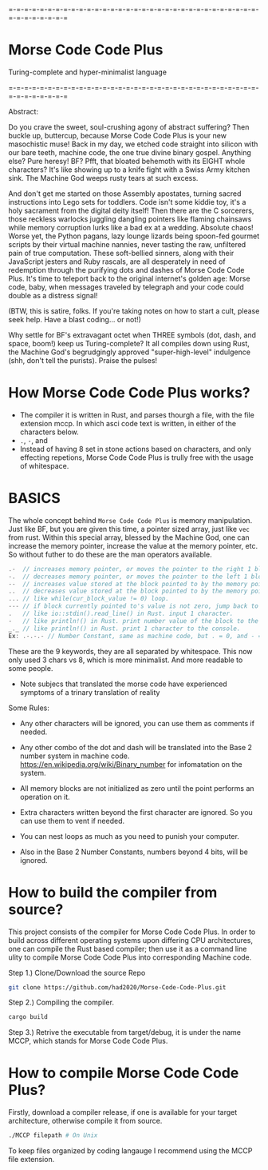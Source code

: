 =-=-=-=-=-=-=-=-=-=-=-=-=-=-=-=-=-=-=-=-=-=-=-=-=-=-=-=-=-=-=-=-=-=-=-=-=-=-=-=

# Morse Code Code Plus

Turing-complete and hyper-minimalist language

=-=-=-=-=-=-=-=-=-=-=-=-=-=-=-=-=-=-=-=-=-=-=-=-=-=-=-=-=-=-=-=-=-=-=-=-=-=-=-=

Abstract:

Do you crave the sweet, soul-crushing agony of abstract suffering? Then buckle up, buttercup, because Morse Code Code Plus is your new masochistic muse!
Back in my day, we etched code straight into silicon with our bare teeth, machine code, the one true divine binary gospel. Anything else? Pure heresy! BF? Pfft, that bloated behemoth with its EIGHT whole characters? It's like showing up to a knife fight with a Swiss Army kitchen sink. The Machine God weeps rusty tears at such excess.

And don't get me started on those Assembly apostates, turning sacred instructions into Lego sets for toddlers. Code isn't some kiddie toy, it's a holy sacrament from the digital deity itself! Then there are the C sorcerers, those reckless warlocks juggling dangling pointers like flaming chainsaws while memory corruption lurks like a bad ex at a wedding. Absolute chaos!
Worse yet, the Python pagans, lazy lounge lizards being spoon-fed gourmet scripts by their virtual machine nannies, never tasting the raw, unfiltered pain of true computation. These soft-bellied sinners, along with their JavaScript jesters and Ruby rascals, are all desperately in need of redemption through the purifying dots and dashes of Morse Code Code Plus. It's time to teleport back to the original internet's golden age: Morse code, baby, when messages traveled by telegraph and your code could double as a distress signal!

(BTW, this is satire, folks. If you're taking notes on how to start a cult, please seek help. Have a blast coding... or not!)

Why settle for BF's extravagant octet when THREE symbols (dot, dash, and space, boom!) keep us Turing-complete? It all compiles down using Rust, the Machine God's begrudgingly approved "super-high-level" indulgence (shh, don't tell the purists). Praise the pulses!

# How Morse Code Code Plus works?

- The compiler it is written in Rust, and parses thourgh a file, with the file extension mccp. In which asci code text is written, in either of the characters below.
- `.`, `-`, and ` `
- Instead of having 8 set in stone actions based on characters, and only effecting repetions, Morse Code Code Plus is trully free with the usage of whitespace.

# BASICS

The whole concept behind `Morse Code Code Plus` is memory manipulation. Just like BF, but you are given this time, a pointer sized array, just like `vec` from rust. Within this special array, blessed by the Machine God, one can increase the memory pointer, increase the value at the memory pointer, etc. So without futher to do these are the man operators available.
``` Rust
.-  // increases memory pointer, or moves the pointer to the right 1 block.
-.  // decreases memory pointer, or moves the pointer to the left 1 block.
--  // increases value stored at the block pointed to by the memory pointer.
..  // decreases value stored at the block pointed to by the memory pointer.
... // like while(cur_block_value != 0) loop.
--- // if block currently pointed to's value is not zero, jump back to [
.   // like io::stdin().read_line() in Rust. input 1 character.
-   // like println!() in Rust. print number value of the block to the console.
_._ // like println!() in Rust. print 1 character to the console.
Ex: .-.-.- // Number Constant, same as machine code, but . = 0, and - = 1.
```
These are the 9 keywords, they are all separated by whitespace.
This now only used 3 chars vs 8, which is more minimalist. And more readable to some people.
* Note subjecs that translated the morse code have experienced symptoms of a trinary translation of reality

Some Rules:

- Any other characters will be ignored, you can use them as comments if needed.

- Any other combo of the dot and dash will be translated into the Base 2 number system in machine code. https://en.wikipedia.org/wiki/Binary_number for infomatation on the system.

- All memory blocks are not initialized as zero until the point performs an operation on it.

- Extra characters written beyond the first character are ignored. So you can use them to vent if needed.

- You can nest loops as much as you need to punish your computer.

- Also in the Base 2 Number Constants, numbers beyond 4 bits, will be ignored.
# How to build the compiler from source?

This project consists of the compiler for Morse Code Code Plus.
In order to build across different operating systems upon differing CPU architectures,
one can compile the Rust based compiler; then use it as a command line ulity to compile Morse Code Code Plus into corresponding Machine code.

Step 1.) Clone/Download the source Repo
``` Bash
git clone https://github.com/had2020/Morse-Code-Code-Plus.git
```

Step 2.) Compiling the compiler.
``` Bash
cargo build
```

Step 3.) Retrive the executable from target/debug, it is under the name MCCP, which stands for Morse Code Code Plus.

# How to compile Morse Code Code Plus?

Firstly, download a compiler release, if one is available for your target architecture, otherwise compile it from source.

``` Bash
./MCCP filepath # On Unix
```
To keep files organized by coding langauge I recommend using the MCCP file extension.
